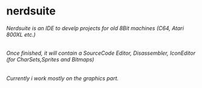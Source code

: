 # nerdsuite
###### Nerdsuite is an IDE to develp projects for old 8Bit machines (C64, Atari 800XL etc.)
###### Once finished, it will contain a SourceCode Editor, Disassembler, IconEditor (for CharSets,Sprites and Bitmaps)
###### Currently i work mostly on the graphics part.

